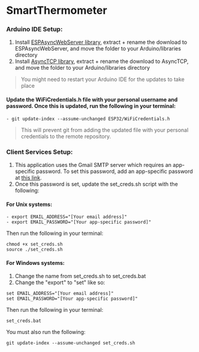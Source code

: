 # SmartThermometer

### Arduino IDE Setup:
1. Install [ESPAsyncWebServer library](https://github.com/me-no-dev/ESPAsyncWebServer/archive/master.zip), extract + rename the download to ESPAsyncWebServer, and move the folder to your Arduino/libraries directory
2. Install [AsyncTCP library](https://github.com/me-no-dev/AsyncTCP/archive/refs/heads/master.zip), extract + rename the download to AsyncTCP, and move the folder to your Arduino/libraries directory

> You might need to restart your Arduino IDE for the updates to take place

#### Update the WiFiCredentials.h file with your personal username and password. Once this is updated, run the following in your terminal:
    - git update-index --assume-unchanged ESP32/WiFiCredentials.h
      
> This will prevent git from adding the updated file with your personal credentials to the remote repository.

### Client Services Setup:
1. This application uses the Gmail SMTP server which requires an app-specific password. To set this password, add an app-specific password at [this link](https://myaccount.google.com/apppasswords).
2. Once this password is set, update the set_creds.sh script with the following:
   
#### For Unix systems:
    - export EMAIL_ADDRESS="[Your email address]"
    - export EMAIL_PASSWORD="[Your app-specific password]"
Then run the following in your terminal:
```
chmod +x set_creds.sh
source ./set_creds.sh
```


#### For Windows systems:
1. Change the name from set_creds.sh to set_creds.bat
2. Change the "export" to "set" like so:
```
set EMAIL_ADDRESS="[Your email address]"
set EMAIL_PASSWORD="[Your app-specific password]"
```
Then run the following in your terminal:
```
set_creds.bat
```

You must also run the following:
```
git update-index --assume-unchanged set_creds.sh
```

